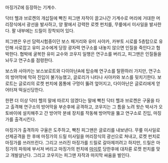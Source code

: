 마징가Z에 등장하는 기계수.  

닥터 헬과 브로켄의 개삽질에 빡친 피그맨 자작이 끌고나간 기계수로 머리에 거대한 머리장식에서 광선을 발사하고, 양 팔에서 강력한 로켓
펀치를, 무릎에서 미사일을 발사한다. 팔 내부에는 드릴이 장착되어 있다.  

피그맨은 우선 담력시험중이던 보스 패거리와 유미 사야카, 카부토 시로를 5층탑으로 유인해 사로잡고 유미 교수에게 당장 광자력 연구소를 내놓지
않으면 인질을 죽인다고 협박한다. 협박에 굴복한 유미 교수와 코우지 일행은 연구소를 버리고, 피그맨은 인질들을 놔두고 연구소를 점령한다.  

보스와 사야카는 보스보로트와 다이아난A에 탑승해 연구소를 탈환하러 가지만, 연구소의 방어막에 막혀 진입이 불가능했고, 글로리가 나타나
사야카와 보스를 뒷치기한다. 보로트는 글로리의 로켓 펀치에 몸통에 구멍이 뚫려 엎어지고, 다이아난은 글로리에게 얻어터져 떡실신당한다.  

한편 더 이상 닥터 헬의 말에 따르지 않겠다는 말에 빡친 닥터 헬과 브로켄은 구울을 타고 출격해 연구소의 방어막을 부순후에 공격하고,
코우지는 그 틈을 노려 왓슨 박사가 오토바이에 설치해주고 간 방어막 분쇄 장치를 작동해 방어막을 뚫고 연구소로 진입, 마징가를 출격시킨다.  

마징가가 출격하자 구울은 도주하고, 빡친 피그맨은 글로리를 내보낸다. 무릎 미사일로 선제공격을 한 후에 마징가의 드릴 미사일을 머리장식의
광선으로 쳐내고, 로켓 펀치로 마징가를 쓰러뜨린다. 그리고 쓰러진 마징가를 드릴로 갈아제끼려고 하지만, 드릴은 마징가의 파워에 부서져 버리고
마징가의 펀치에 [마미루](%EB%A7%88%EB%AF%B8%EB%A3%A8.md) 당한후에 대차륜 로켓 펀치를 맞고 개발살난다.
그리고 코우지는 피그맨 자작과 마지막 싸움을 벌인다.

